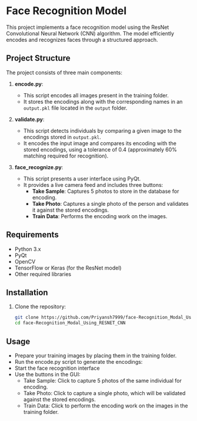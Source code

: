 # Face Recognition Model

This project implements a face recognition model using the ResNet Convolutional Neural Network (CNN) algorithm. The model efficiently encodes and recognizes faces through a structured approach.

## Project Structure

The project consists of three main components:

1. **encode.py**: 
   - This script encodes all images present in the training folder.
   - It stores the encodings along with the corresponding names in an `output.pkl` file located in the `output` folder.

2. **validate.py**: 
   - This script detects individuals by comparing a given image to the encodings stored in `output.pkl`.
   - It encodes the input image and compares its encoding with the stored encodings, using a tolerance of 0.4 (approximately 60% matching required for recognition).

3. **face_recognize.py**: 
   - This script presents a user interface using PyQt.
   - It provides a live camera feed and includes three buttons:
     - **Take Sample**: Captures 5 photos to store in the database for encoding.
     - **Take Photo**: Captures a single photo of the person and validates it against the stored encodings.
     - **Train Data**: Performs the encoding work on the images.

## Requirements

- Python 3.x
- PyQt
- OpenCV
- TensorFlow or Keras (for the ResNet model)
- Other required libraries

## Installation

1. Clone the repository:
   ```bash
   git clone https://github.com/Priyansh7999/face-Recognition_Modal_Using_RESNET_CNN
   cd face-Recognition_Modal_Using_RESNET_CNN
## Usage
- Prepare your training images by placing them in the training folder.
- Run the encode.py script to generate the encodings:
- Start the face recognition interface
- Use the buttons in the GUI:
  - Take Sample: Click to capture 5 photos of the same individual for encoding.
  - Take Photo: Click to capture a single photo, which will be validated against the stored encodings.
  - Train Data: Click to perform the encoding work on the images in the training folder.
